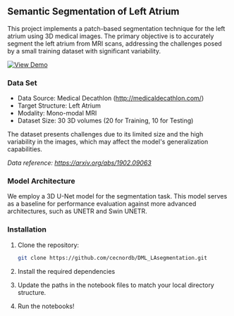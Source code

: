 ## Semantic Segmentation of Left Atrium 

This project implements a patch-based segmentation technique for the left atrium using 3D medical images. The primary objective is to accurately segment the left atrium from MRI scans, addressing the challenges posed by a small training dataset with significant variability.

[![View Demo](https://img.shields.io/badge/View-Demo-brightgreen)](https://albined.github.io/heart_segmentation_demo/)

### Data Set
* Data Source: Medical Decathlon (http://medicaldecathlon.com/)
* Target Structure: Left Atrium
* Modality: Mono-modal MRI
* Dataset Size: 30 3D volumes (20 for Training, 10 for Testing)

The dataset presents challenges due to its limited size and the high variability in the images, which may affect the model's generalization capabilities.

_Data reference: https://arxiv.org/abs/1902.09063_

### Model Architecture
We employ a 3D U-Net model for the segmentation task. This model serves as a baseline for performance evaluation against more advanced architectures, such as UNETR and Swin UNETR.

### Installation
1. Clone the repository:
    ```sh
    git clone https://github.com/cecnordb/DML_LAsegmentation.git
    ```

2. Install the required dependencies

3. Update the paths in the notebook files to match your local directory structure.

4. Run the notebooks!